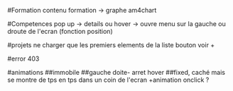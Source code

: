 #Formation
  contenu formation -> graphe am4chart

#Competences
  pop up -> details
  ou 
  hover -> ouvre menu sur la gauche ou droute de l'ecran (fonction position)

#projets
  ne charger que les premiers elements de la liste
    bouton voir +
  

#error 403


#animations
##immobile
##gauche doite- arret hover
##fixed, caché mais se montre de tps en tps dans un coin de l'ecran +animation onclick ?
